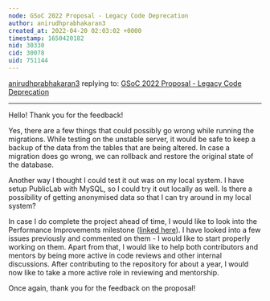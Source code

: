 ```yaml
---
node: GSoC 2022 Proposal - Legacy Code Deprecation
author: anirudhprabhakaran3
created_at: 2022-04-20 02:03:02 +0000
timestamp: 1650420182
nid: 30330
cid: 30078
uid: 751144
---
```




[anirudhprabhakaran3](../profile/anirudhprabhakaran3) replying to: [GSoC 2022 Proposal - Legacy Code Deprecation](../notes/anirudhprabhakaran3/04-13-2022/gsoc-2022-proposal-legacy-code-deprecation)

----
Hello! Thank you for the feedback!

Yes, there are a few things that could possibly go wrong while running the migrations. While testing on the unstable server, it would be safe to keep a backup of the data from the tables that are being altered. In case a migration does go wrong, we can rollback and restore the original state of the database.

Another way I thought I could test it out was on my local system. I have setup PublicLab with MySQL, so I could try it out locally as well. Is there a possibility of getting anonymised data so that I can try around in my local system?

In case I do complete the project ahead of time, I would like to look into the Performance Improvements milestone ([linked here](https://github.com/publiclab/plots2/milestone/26)).  I have looked into a few issues previously and commented on them - I would like to start properly working on them. Apart from that, I would like to help both contributors and mentors by being more active in code reviews and other internal discussions. After contributing to the repository for about a year, I would now like to take a more active role in reviewing and mentorship.

Once again, thank you for the feedback on the proposal!